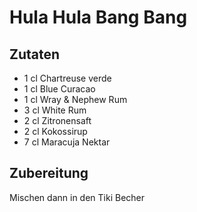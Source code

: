 # Hula Hula Bang Bang

## Zutaten

- 1 cl Chartreuse verde
- 1 cl Blue Curacao
- 1 cl Wray & Nephew Rum
- 3 cl White Rum
- 2 cl Zitronensaft
- 2 cl Kokossirup
- 7 cl Maracuja Nektar

## Zubereitung

Mischen dann in den Tiki Becher
